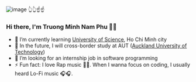 
<!--
**tezukashuko/tezukashuko** is a ✨ _special_ ✨ repository because its `README.md` (this file) appears on your GitHub profile.
Here are some ideas to get you started:
- 🔭 I’m currently working on ... -->

![image](https://user-images.githubusercontent.com/59415928/115727589-ee713b80-a3ad-11eb-8511-0c2c3221a2ae.png)
👆👆☝☝
### Hi there, I'm Truong Minh Nam Phu 👋👋
- 🌱 I’m currently learning [University of Science](https://www.hcmus.edu.vn/), Ho Chi Minh city 
- 🛫 In the future, I will cross-border study at AUT ([Auckland University of Technology](https://www.aut.ac.nz/)) 
- 👯 I’m looking for an internship job in software programming 
- ⚡ Fun fact: I love Rap music 🤟🤟. When I wanna focus on coding, I usually heard Lo-Fi music 🎧🎧.
